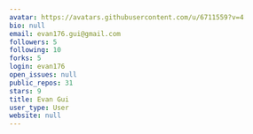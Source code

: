 ```yaml
---
avatar: https://avatars.githubusercontent.com/u/6711559?v=4
bio: null
email: evan176.gui@gmail.com
followers: 5
following: 10
forks: 5
login: evan176
open_issues: null
public_repos: 31
stars: 9
title: Evan Gui
user_type: User
website: null
---
```

